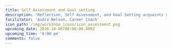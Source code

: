 ```yaml
---
title: Self Assessment and Goal setting
description: 'Reflection, Self Assessment, and Goal Setting acquaints you with your value, provides material for your resume, refines your focus, and serves as a filter for opportunities and well-intentioned advice.'
facilitator: 'Audra Nelson, Career Coach'
icon_path: /img/workshop_icons/icon_assessment.png
upcoming_date: 2016-10-06T00:00:00.000Z
upcoming_time: '6:00 pm'
comments: false
---
```



